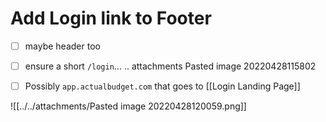 # Add Login link to Footer

- [ ] maybe header too
- [ ] ensure a short  `/login`... .. attachments Pasted image 20220428115802
- [ ] Possibly `app.actualbudget.com` that goes to [[Login Landing Page]] 



![[../../attachments/Pasted image 20220428120059.png]]




